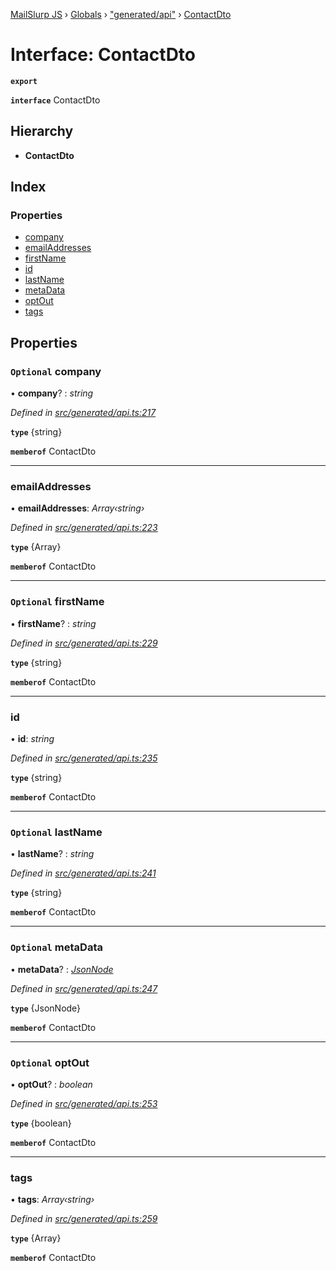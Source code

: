 [MailSlurp JS](../README.md) › [Globals](../globals.md) › ["generated/api"](../modules/_generated_api_.md) › [ContactDto](_generated_api_.contactdto.md)

# Interface: ContactDto

**`export`** 

**`interface`** ContactDto

## Hierarchy

* **ContactDto**

## Index

### Properties

* [company](_generated_api_.contactdto.md#optional-company)
* [emailAddresses](_generated_api_.contactdto.md#emailaddresses)
* [firstName](_generated_api_.contactdto.md#optional-firstname)
* [id](_generated_api_.contactdto.md#id)
* [lastName](_generated_api_.contactdto.md#optional-lastname)
* [metaData](_generated_api_.contactdto.md#optional-metadata)
* [optOut](_generated_api_.contactdto.md#optional-optout)
* [tags](_generated_api_.contactdto.md#tags)

## Properties

### `Optional` company

• **company**? : *string*

*Defined in [src/generated/api.ts:217](https://github.com/mailslurp/mailslurp-client-ts-js/blob/7518dcd/src/generated/api.ts#L217)*

**`type`** {string}

**`memberof`** ContactDto

___

###  emailAddresses

• **emailAddresses**: *Array‹string›*

*Defined in [src/generated/api.ts:223](https://github.com/mailslurp/mailslurp-client-ts-js/blob/7518dcd/src/generated/api.ts#L223)*

**`type`** {Array<string>}

**`memberof`** ContactDto

___

### `Optional` firstName

• **firstName**? : *string*

*Defined in [src/generated/api.ts:229](https://github.com/mailslurp/mailslurp-client-ts-js/blob/7518dcd/src/generated/api.ts#L229)*

**`type`** {string}

**`memberof`** ContactDto

___

###  id

• **id**: *string*

*Defined in [src/generated/api.ts:235](https://github.com/mailslurp/mailslurp-client-ts-js/blob/7518dcd/src/generated/api.ts#L235)*

**`type`** {string}

**`memberof`** ContactDto

___

### `Optional` lastName

• **lastName**? : *string*

*Defined in [src/generated/api.ts:241](https://github.com/mailslurp/mailslurp-client-ts-js/blob/7518dcd/src/generated/api.ts#L241)*

**`type`** {string}

**`memberof`** ContactDto

___

### `Optional` metaData

• **metaData**? : *[JsonNode](../modules/_generated_api_.jsonnode.md)*

*Defined in [src/generated/api.ts:247](https://github.com/mailslurp/mailslurp-client-ts-js/blob/7518dcd/src/generated/api.ts#L247)*

**`type`** {JsonNode}

**`memberof`** ContactDto

___

### `Optional` optOut

• **optOut**? : *boolean*

*Defined in [src/generated/api.ts:253](https://github.com/mailslurp/mailslurp-client-ts-js/blob/7518dcd/src/generated/api.ts#L253)*

**`type`** {boolean}

**`memberof`** ContactDto

___

###  tags

• **tags**: *Array‹string›*

*Defined in [src/generated/api.ts:259](https://github.com/mailslurp/mailslurp-client-ts-js/blob/7518dcd/src/generated/api.ts#L259)*

**`type`** {Array<string>}

**`memberof`** ContactDto
